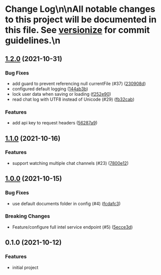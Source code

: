 # Change Log\n\nAll notable changes to this project will be documented in this file. See [versionize](https://github.com/saintedlama/versionize) for commit guidelines.\n
<a name="1.2.0"></a>
## [1.2.0](https://www.github.com/agelito/wimp-intellog/releases/tag/v1.2.0) (2021-10-31)

### Bug Fixes

* add guard to prevent referencing null currentFile (#37) ([230908d](https://www.github.com/agelito/wimp-intellog/commit/230908d51b116b1c0419ed895c37935fa01867a8))
* configured default logging ([144ab3b](https://www.github.com/agelito/wimp-intellog/commit/144ab3bf883d6207c4c09b05a8a549c1e033a11c))
* lock user data when saving or loading ([f252e90](https://www.github.com/agelito/wimp-intellog/commit/f252e909c06dd9798bbf36cb32402217a1aca84b))
* read chat log with UTF8 instead of Unicode (#29) ([fb32cab](https://www.github.com/agelito/wimp-intellog/commit/fb32cab82c10d806052f9fd793dfd3831b643274))

### Features

* add api key to request headers ([56287a9](https://www.github.com/agelito/wimp-intellog/commit/56287a95337e9b076d9b2c044691080cc2cd18dc))

<a name="1.1.0"></a>
## [1.1.0](https://www.github.com/agelito/wimp-intellog/releases/tag/v1.1.0) (2021-10-16)

### Features

* support watching multiple chat channels (#23) ([7800e12](https://www.github.com/agelito/wimp-intellog/commit/7800e1217b6b2813d4aca870ea257f24f2d08a06))

<a name="1.0.0"></a>
## [1.0.0](https://www.github.com/agelito/wimp-intellog/releases/tag/v1.0.0) (2021-10-15)

### Bug Fixes

* use default documents folder in config (#4) ([fcdafc3](https://www.github.com/agelito/wimp-intellog/commit/fcdafc3eb0dee8c706f9a12e47a854b32a269310))

### Breaking Changes

* Feature/configure full intel service endpoint (#5) ([5ecce3d](https://www.github.com/agelito/wimp-intellog/commit/5ecce3da83bf903acfc158aad6b2ce465c4ce810))

<a name="0.1.0"></a>
## 0.1.0 (2021-10-12)

### Features

* initial project

